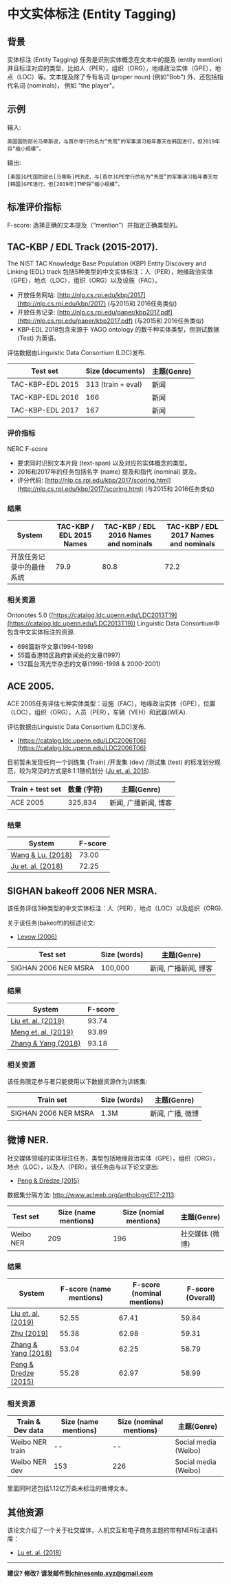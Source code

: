 # 中文实体标注 (Entity Tagging)

## 背景

实体标注 (Entity Tagging) 任务是识别实体概念在文本中的提及 (entity mention) 并且标注对应的类型，比如人（PER），组织（ORG），地缘政治实体（GPE），地点（LOC）等。文本提及除了专有名词 (proper noun) (例如"Bob") 外，还包括指代名词 (nominals)， 例如 "the player"。

## 示例

输入:

```
美国国防部长马蒂斯说，与首尔举行的名为“秃鹫”的军事演习每年春天在韩国进行，但2019年将“缩小规模”。
```

输出:

```
[美国]GPE国防部长[马蒂斯]PER说，与[首尔]GPE举行的名为“秃鹫”的军事演习每年春天在[韩国]GPE进行，但[2019年]TMP将“缩小规模”。
```

## 标准评价指标

F-score: 选择正确的文本提及（“mention”）并指定正确类型的。


## <span class="t">TAC-KBP / EDL Track (2015-2017)</span>.

The NIST TAC Knowledge Base Population (KBP) Entity Discovery and Linking (EDL) track 包括5种类型的中文实体标注：人（PER），地缘政治实体（GPE），地点（LOC），组织（ORG）以及设施（FAC）。
* 开放任务网站: [http://nlp.cs.rpi.edu/kbp/2017](http://nlp.cs.rpi.edu/kbp/2017) (与2015和 2016任务类似)
* 开放任务记录: [http://nlp.cs.rpi.edu/paper/kbp2017.pdf](http://nlp.cs.rpi.edu/paper/kbp2017.pdf) (与2015和 2016任务类似)
* KBP-EDL 2018包含来源于 YAGO ontology 的数千种实体类型，但测试数据 (Test) 为英语。

评估数据由Linguistic Data Consortium (LDC)发布.

| Test set | Size (documents) | 主题(Genre) | 
| --- | --- | --- |
| TAC-KBP-EDL 2015| 313 (train + eval) | 新闻 | 
| TAC-KBP-EDL 2016 | 166 | 新闻 |
| TAC-KBP-EDL 2017 | 167 | 新闻 |
  
  
  
### 评价指标

NERC F-score
* 要求同时识别文本片段 (text-span) 以及对应的实体概念的类型。
* 2016和2017年的任务包括名字 (name) 提及和指代 (nominal) 提及。
* 评分代码: [http://nlp.cs.rpi.edu/kbp/2017/scoring.html](http://nlp.cs.rpi.edu/kbp/2017/scoring.html) (与2015和 2016任务类似)


### 结果

| System | TAC-KBP / EDL 2015 Names | TAC-KBP / EDL 2016 Names and nominals | TAC-KBP / EDL 2017 Names and nominals |
| --- | --- | --- | --- |
| 开放任务记录中的最佳系统 | 79.9 | 80.8 | 72.2 |
 
### 相关资源

Ontonotes 5.0 ([https://catalog.ldc.upenn.edu/LDC2013T19](https://catalog.ldc.upenn.edu/LDC2013T19)) Linguistic Data Consortium中包含中文实体标注的资源.
* 698篇新华文章(1994-1998)
* 55篇香港特区政府新闻处的文章(1997)
* 132篇台湾光华杂志的文章(1996-1998 & 2000-2001)



## <span class="t">ACE 2005</span>.

ACE 2005任务评估七种实体类型：设施（FAC），地缘政治实体（GPE），位置（LOC），组织（ORG），人员（PER），车辆（VEH）和武器(WEA).

评估数据由Linguistic Data Consortium (LDC)发布.
* [https://catalog.ldc.upenn.edu/LDC2006T06](https://catalog.ldc.upenn.edu/LDC2006T06)

目前暂未发现任何一个训练集 (Train) /开发集 (dev) /测试集 (test) 的标准划分规范，较为常见的方式是8:1:1随机划分 ([Ju et. al. 2018](http://www.aclweb.org/anthology/N18-1131)).

  
| Train + test set| 数量 (字符) | 主题(Genre) |
| --- | --- | --- |
| ACE 2005| 325,834 | 新闻, 广播新闻, 博客 |
  

### 结果

| System | F-score |
| --- | --- |
| [Wang & Lu. (2018)](https://arxiv.org/pdf/1810.01808.pdf) | 73.00 | 
| [Ju et. al. (2018)](http://www.aclweb.org/anthology/N18-1131) | 72.25 | 



## <span class="t">SIGHAN bakeoff 2006 NER MSRA</span>.

该任务评估3种类型的中文实体标注：人（PER），地点（LOC）以及组织（ORG).

关于该任务(bakeoff)的综述论文:
* [Levow (2006)](http://acl-arc.comp.nus.edu.sg/archives/acl-arc-090501d4/data/pdf/anthology-PDF/W/W06/W06-0115.pdf) 
  
| Test set | Size (words) | 主题(Genre) | 
| --- | --- | --- |
| SIGHAN 2006 NER MSRA | 100,000 | 新闻, 广播新闻, 博客 |
  
### 结果

| System | F-score |
| --- | --- | 
| [Liu et. al. (2019)](https://www.aclweb.org/anthology/N19-1247) | 93.74 | 
| [Meng et. al. (2019)](https://arxiv.org/abs/1901.10125) | 93.89 | 
| [Zhang & Yang (2018)](http://aclweb.org/anthology/P18-1144) | 93.18 |
 
### 相关资源 

该任务限定参与者只能使用以下数据资源作为训练集:

| Train set | Size (words) | 主题(Genre) |
| --- | --- | --- |
| SIGHAN 2006 NER MSRA | 1.3M  | 新闻, 广播, 微博 |



## <span class="t">微博 NER</span>.

社交媒体领域的实体标注任务，类型包括地缘政治实体（GPE），组织（ORG），地点（LOC），以及人（PER）。该任务由与以下论文提出:
* [Peng & Dredze (2015)](https://aclweb.org/anthology/D15-1064)

数据集分隔方法: http://www.aclweb.org/anthology/E17-2113:
  
| Test set | Size (name mentions) | Size (nomial mentions) | 主题(Genre) |
| --- | --- | --- | --- |
| Weibo NER | 209 | 196 | 社交媒体 (微博) |
  

### 结果

| System | F-score (name mentions) | F-score (nominal mentions) | F-score (Overall) |
| --- | --- | --- | --- |
| [Liu et. al. (2019)](https://www.aclweb.org/anthology/N19-1247) | 52.55 | 67.41 | 59.84 |
|[Zhu (2019)](https://www.aclweb.org/anthology/N19-1342)|55.38 | 62.98 | 59.31 |
|[Zhang & Yang (2018)](http://aclweb.org/anthology/P18-1144)|53.04| 62.25 | 58.79 |
| [Peng & Dredze (2015)](https://www.cs.jhu.edu/~npeng/papers/golden_horse_supplement.pdf) | 55.28 | 62.97 | 58.99 |
 
### 相关资源

| Train & Dev data | Size (name mentions) | Size (nominal mentions) | 主题(Genre) |
| --- | --- | --- | --- |
| Weibo NER train | --  | -- | Social media (Weibo) |
| Weibo NER  dev | 153 | 226 | Social media (Weibo) |

里面同时还包括1.12亿万条未标注的微博文本。



## 其他资源

该论文介绍了一个关于社交媒体，人机交互和电子商务主题的带有NER标注语料库：
* [Lu et. al. (2018)](http://aclweb.org/anthology/L18-1706) 


---

**建议? 修改? 请发邮件到[chinesenlp.xyz@gmail.com](mailto:chinesenlp.xyz@gmail.com)**



